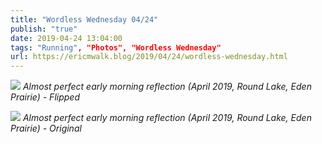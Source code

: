 ```yaml
---
title: "Wordless Wednesday 04/24"
publish: "true"
date: 2019-04-24 13:04:00
tags: "Running", "Photos", "Wordless Wednesday"
url: https://ericmwalk.blog/2019/04/24/wordless-wednesday.html
---
```


![](https://ericmwalk.blog/uploads/2021/27faff7cc6.jpg)
*Almost perfect early morning reflection (April 2019, Round Lake, Eden Prairie) - Flipped*

![](https://ericmwalk.blog/uploads/2021/75612950b5.jpg) *Almost perfect early morning reflection (April 2019, Round Lake, Eden Prairie) - Original*